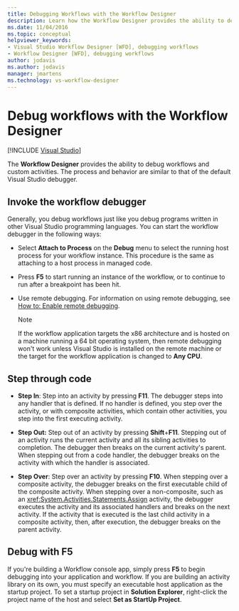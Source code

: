```yaml
---
title: Debugging Workflows with the Workflow Designer
description: Learn how the Workflow Designer provides the ability to debug workflows and custom activities with a process similar to that of the default Visual Studio debugger.
ms.date: 11/04/2016
ms.topic: conceptual
helpviewer_keywords:
- Visual Studio Workflow Designer [WFD], debugging workflows
- Workflow Designer [WFD], debugging workflows
author: jodavis
ms.author: jodavis
manager: jmartens
ms.technology: vs-workflow-designer
---
```

# Debug workflows with the Workflow Designer

 [!INCLUDE [Visual Studio](~/includes/applies-to-version/vs-windows-only.md)]

The **Workflow Designer** provides the ability to debug workflows and custom activities. The process and behavior are similar to that of the default Visual Studio debugger.

## Invoke the workflow debugger

Generally, you debug workflows just like you debug programs written in other Visual Studio programming languages. You can start the workflow debugger in the following ways:

- Select **Attach to Process** on the **Debug** menu to select the running host process for your workflow instance. This procedure is the same as attaching to a host process in managed code.

- Press **F5** to start running an instance of the workflow, or to continue to run after a breakpoint has been hit.

- Use remote debugging. For information on using remote debugging, see [How to: Enable remote debugging](/previous-versions/visualstudio/visual-studio-2010/febz73k0(v=vs.100)).

   > [!NOTE]
   > If the workflow application targets the x86 architecture and is hosted on a machine running a 64 bit operating system, then remote debugging won't work unless Visual Studio is installed on the remote machine or the target for the workflow application is changed to **Any CPU**.

## Step through code

- **Step In**: Step into an activity by pressing **F11**. The debugger steps into any handler that is defined. If no handler is defined, you step over the activity, or with composite activities, which contain other activities, you step into the first executing activity.

- **Step Out:** Step out of an activity by pressing **Shift**+**F11**. Stepping out of an activity runs the current activity and all its sibling activities to completion. The debugger then breaks on the current activity's parent. When stepping out from a code handler, the debugger breaks on the activity with which the handler is associated.

- **Step Over**: Step over an activity by pressing **F10**. When stepping over a composite activity, the debugger breaks on the first executable child of the composite activity. When stepping over a non-composite, such as an <xref:System.Activities.Statements.Assign> activity, the debugger executes the activity and its associated handlers and breaks on the next activity. If the activity that is executed is the last child activity in a composite activity, then, after execution, the debugger breaks on the parent activity.

## Debug with F5

If you're building a Workflow console app, simply press **F5** to begin debugging into your application and workflow. If you are building an activity library on its own, you must specify an executable host application as the startup project. To set a startup project in **Solution Explorer**, right-click the project name of the host and select **Set as StartUp Project**.
